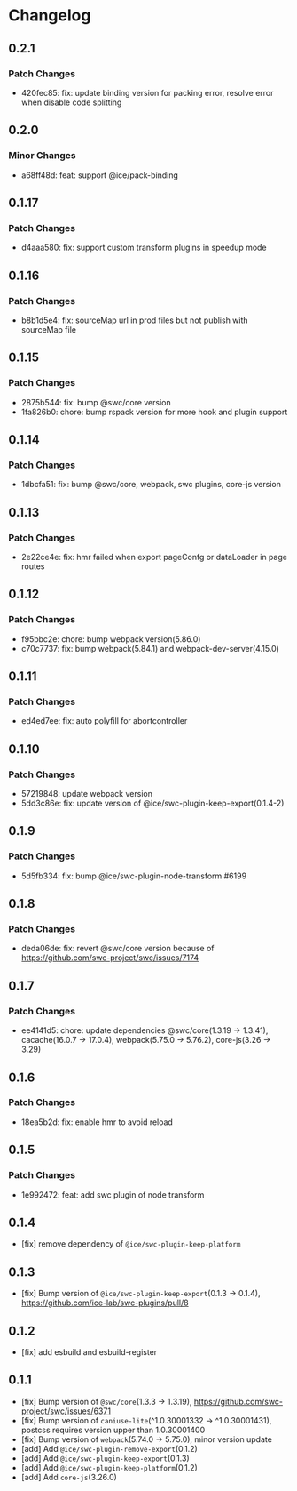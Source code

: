 # Changelog

## 0.2.1

### Patch Changes

- 420fec85: fix: update binding version for packing error, resolve error when disable code splitting

## 0.2.0

### Minor Changes

- a68ff48d: feat: support @ice/pack-binding

## 0.1.17

### Patch Changes

- d4aaa580: fix: support custom transform plugins in speedup mode

## 0.1.16

### Patch Changes

- b8b1d5e4: fix: sourceMap url in prod files but not publish with sourceMap file

## 0.1.15

### Patch Changes

- 2875b544: fix: bump @swc/core version
- 1fa826b0: chore: bump rspack version for more hook and plugin support

## 0.1.14

### Patch Changes

- 1dbcfa51: fix: bump @swc/core, webpack, swc plugins, core-js version

## 0.1.13

### Patch Changes

- 2e22ce4e: fix: hmr failed when export pageConfg or dataLoader in page routes

## 0.1.12

### Patch Changes

- f95bbc2e: chore: bump webpack version(5.86.0)
- c70c7737: fix: bump webpack(5.84.1) and webpack-dev-server(4.15.0)

## 0.1.11

### Patch Changes

- ed4ed7ee: fix: auto polyfill for abortcontroller

## 0.1.10

### Patch Changes

- 57219848: update webpack version
- 5dd3c86e: fix: update version of @ice/swc-plugin-keep-export(0.1.4-2)

## 0.1.9

### Patch Changes

- 5d5fb334: fix: bump @ice/swc-plugin-node-transform #6199

## 0.1.8

### Patch Changes

- deda06de: fix: revert @swc/core version because of https://github.com/swc-project/swc/issues/7174

## 0.1.7

### Patch Changes

- ee4141d5: chore: update dependencies @swc/core(1.3.19 -> 1.3.41), cacache(16.0.7 -> 17.0.4), webpack(5.75.0 -> 5.76.2), core-js(3.26 -> 3.29)

## 0.1.6

### Patch Changes

- 18ea5b2d: fix: enable hmr to avoid reload

## 0.1.5

### Patch Changes

- 1e992472: feat: add swc plugin of node transform

## 0.1.4

- [fix] remove dependency of `@ice/swc-plugin-keep-platform`

## 0.1.3

- [fix] Bump version of `@ice/swc-plugin-keep-export`(0.1.3 -> 0.1.4), https://github.com/ice-lab/swc-plugins/pull/8

## 0.1.2

- [fix] add esbuild and esbuild-register

## 0.1.1

- [fix] Bump version of `@swc/core`(1.3.3 -> 1.3.19), https://github.com/swc-project/swc/issues/6371
- [fix] Bump version of `caniuse-lite`(^1.0.30001332 -> ^1.0.30001431), postcss requires version upper than 1.0.30001400
- [fix] Bump version of `webpack`(5.74.0 -> 5.75.0), minor version update
- [add] Add `@ice/swc-plugin-remove-export`(0.1.2)
- [add] Add `@ice/swc-plugin-keep-export`(0.1.3)
- [add] Add `@ice/swc-plugin-keep-platform`(0.1.2)
- [add] Add `core-js`(3.26.0)

